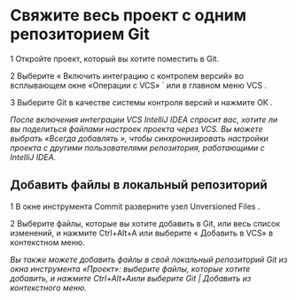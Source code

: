 # Свяжите весь проект с одним репозиторием Git﻿

1 Откройте проект, который вы хотите поместить в Git.

2 Выберите « Включить интеграцию с контролем версий» во всплывающем окне «Операции с VCS» ` или в главном меню VCS .

3 Выберите Git в качестве системы контроля версий и нажмите OK .

_После включения интеграции VCS IntelliJ IDEA спросит вас, хотите ли вы поделиться файлами настроек проекта через VCS. Вы можете выбрать «Всегда добавлять », чтобы синхронизировать настройки проекта с другими пользователями репозитория, работающими с IntelliJ IDEA._

## Добавить файлы в локальный репозиторий﻿

1 В окне инструмента Commit разверните узел Unversioned Files .

2 Выберите файлы, которые вы хотите добавить в Git, или весь список изменений, и нажмите Ctrl+Alt+A или выберите « Добавить в VCS» в контекстном меню.

_Вы также можете добавить файлы в свой локальный репозиторий Git из окна инструмента «Проект»: выберите файлы, которые хотите добавить, и нажмите Ctrl+Alt+Aили выберите Git | Добавить из контекстного меню._


